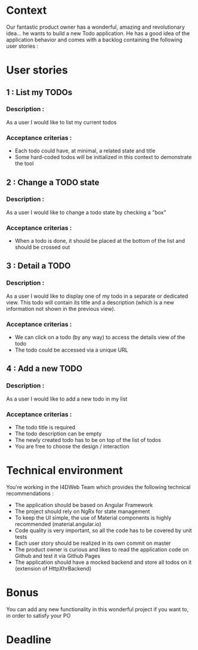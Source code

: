 # Context
Our fantastic product owner has a wonderful, amazing and revolutionary idea... he wants to build a new Todo application. 
He has a good idea of the application behavior and comes with a backlog containing the following user stories :


# User stories


## 1 : List my TODOs


### Description :
As a user I would like to list my current todos

### Acceptance criterias :
- Each todo could have, at minimal, a related state and title
- Some hard-coded todos will be initialized in this context to demonstrate the tool 


## 2 : Change a TODO state


### Description :
As a user I would like to change a todo state by checking a "box"

### Acceptance criterias :
- When a todo is done, it should be placed at the bottom of the list and should be crossed out


## 3 : Detail a TODO


### Description :
As a user I would like to display one of my todo in a separate or dedicated view.
This todo will contain its title and a description (which is a new information not shown in the previous view).

### Acceptance criterias :
- We can click on a todo (by any way) to access the details view of the todo
- The todo could be accessed via a unique URL

## 4 : Add a new TODO


### Description :
As a user I would like to add a new todo in my list

### Acceptance criterias :
- The todo title is required
- The todo description can be empty
- The newly created todo has to be on top of the list of todos
- You are free to choose the design / interaction 


# Technical environment
You're working in the I4DWeb Team which provides the following technical recommendations :
- The application should be based on Angular Framework
- The project should rely on NgRx for state management 
- To keep the UI simple, the use of Material components is highly recommended (material.angular.io)
- Code quality is very important, so all the code has to be covered by unit tests
- Each user story should be realized in its own commit on master
- The product owner is curious and likes to read the application code on Github and test it via Github Pages
- The application should have a mocked backend and store all todos on it (extension of HttpXhrBackend)


# Bonus
You can add any new functionality in this wonderful project if you want to, in order to satisfy your PO 



# Deadline
